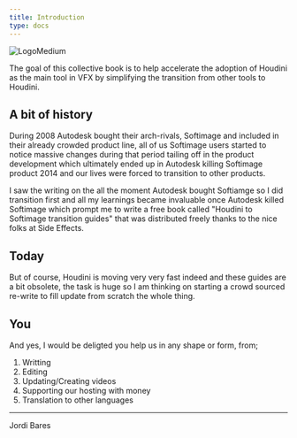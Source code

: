 ```yaml
---
title: Introduction
type: docs
---
```


![LogoMedium](img/artwork/houdini_guides__DARK_medium.png)

The goal of this collective book is to help accelerate the adoption of Houdini as the main tool in VFX by simplifying the transition from other tools to Houdini.

## A bit of history

During 2008 Autodesk bought their arch-rivals, Softimage and included in their already crowded product line, all of us Softimage users started to notice massive changes during that period tailing off in the product development which ultimately ended up in Autodesk killing Softimage product 2014 and our lives were forced to transition to other products.

I saw the writing on the all the moment Autodesk bought Softiamge so I did transition first and all my learnings became invaluable once Autodesk killed Softimage which prompt me to write a free book called "Houdini to Softimage transition guides" that was distributed freely thanks to the nice folks at Side Effects.

## Today

But of course, Houdini is moving very very fast indeed and these guides are a bit obsolete, the task is huge so I am thinking on starting a crowd sourced re-write to fill update from scratch the whole thing.

## You

And yes, I would be deligted you help us in any shape or form, from;

1. Writting
2. Editing
3. Updating/Creating videos
4. Supporting our hosting with money
5. Translation to other languages

---

Jordi Bares